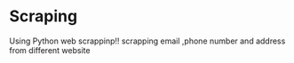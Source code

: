 # Scraping
Using Python
web scrappinp!!
scrapping email ,phone number and address from different website

